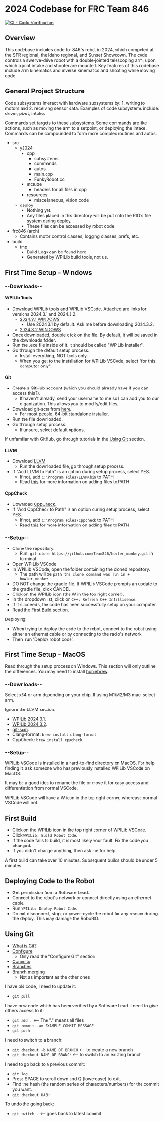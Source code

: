 # 2024 Codebase for FRC Team 846

[![CI - Code Verification](https://github.com/Team846/howler_monkey/actions/workflows/verify_code.yaml/badge.svg)](https://github.com/Team846/howler_monkey/actions/workflows/verify_code.yaml)

## Overview

This codebase includes code for 846's robot in 2024, which competed at the SFR regional, the Idaho regional, and Sunset Showdown. The code controls a swerve-drive robot with a double-jointed telescoping arm, upon which a joint intake and shooter are mounted. Key features of this codebase include arm kinematics and inverse kinematics and shooting while moving code.

## General Project Structure

Code subsystems interact with hardware subsystems by: 1. writing to motors and 2. receiving sensor data. Examples of code subsystems include: driver, pivot, intake.

Commands set targets to these subsystems. Some commands are like actions, such as moving the arm to a setpoint, or deploying the intake. Commands can be compounded to form more complex routines and autos.

- src
    - y2024
        - cpp
            - subsystems
            - commands
            - autos
            - main.cpp
            - FunkyRobot.cc
        - include
            - headers for all files in cpp
        - resources
            - miscellaneous, vision code
    - deploy
        - Nothing yet.
        - Any files placed in this directory will be put onto the RIO's file system during deploy.
        - These files can be accessed by robot code.
- frc846 (arch)
    - Contains motor control classes, logging classes, prefs, etc.
- build
    - tmp
        - Build Logs can be found here.
        - Generated by WPILib build tools, not us.

## First Time Setup - Windows

### --Downloads--

#### WPILib Tools
- Download WPILib tools and WPILib VSCode. Attached are links for versions 2024.3.1 and 2024.3.2.
    - [2024.3.1 WINDOWS](https://packages.wpilib.workers.dev/installer/v2024.3.1/Win64/WPILib_Windows-2024.3.1.iso)
        - Use 2024.3.1 by default. Ask me before downloading 2024.3.2.
    - [2024.3.2 WINDOWS](https://packages.wpilib.workers.dev/installer/v2024.3.2/Win64/WPILib_Windows-2024.3.2.iso)
- Once downloaded, double click on the file. By default, it will be saved in the downloads folder.
- Run the .exe file inside of it. It should be called "WPILib Installer".
- Go through the default setup process.
    - Install everything, NOT tools only.
    - When you get to the installation for WPILib VSCode, select "for this computer only".


#### Git
- Create a GitHub account (which you should already have if you can access this?).
    - If haven't already, send your username to me so I can add you to our organization. This allows you to modify/edit files.
- Download git-scm from [here](https://git-scm.com/download/win).
    - For most people, 64-bit standalone installer.
- Run the file downloaded. 
- Go through setup process.
    - If unsure, select default options.

If unfamiliar with GitHub, go through tutorials in the [Using Git](#using-git) section.

#### LLVM
- Download [LLVM](https://github.com/llvm/llvm-project/releases/download/llvmorg-18.1.8/LLVM-18.1.8-win64.exe)
    - Run the downloaded file, go through setup process.
- If "Add LLVM to Path" is an option during setup process, select YES.
    - If not, add ```C:\Program Files\LLVM\bin``` to PATH
    - Read [this](https://stackoverflow.com/questions/44272416/how-to-add-a-folder-to-path-environment-variable-in-windows-10-with-screensho) for more information on adding files to PATH.

#### CppCheck
- Download [CppCheck](https://sourceforge.net/projects/cppcheck/files/1.86/cppcheck-1.86-x64-Setup.msi/download).
- If "Add CppCheck to Path" is an option during setup process, select YES.
    - If not, add ```C:\Program Files\Cppcheck``` to PATH
    - Read [this](https://stackoverflow.com/questions/44272416/how-to-add-a-folder-to-path-environment-variable-in-windows-10-with-screensho) for more information on adding files to PATH.

### --Setup--
- Clone the repository.
    - Run: ```git clone https://github.com/Team846/howler_monkey.git``` in terminal.
- Open WPILib VSCode
- In WPILib VSCode, open the folder containing the cloned repository.
    - The path will be ```path the clone command was run in + howler_monkey```
- DO NOT change the gradle file. If WPILib VSCode prompts an update to the gradle file, click CANCEL.
- Click on the WPILib icon (the W in the top right corner).
- In the dropdown list, click on ```C++: Refresh C++ Intellisense```.
- If it succeeds, the code has been successfully setup on your computer. 
- Read the [First Build](#first-build) section.

Deploying:
- When trying to deploy the code to the robot, connect to the robot using either an ethernet cable or by connecting to the radio's network.
- Then, run 'Deploy robot code'.

## First Time Setup - MacOS

Read through the setup process on Windows. This section will only outline the differences. You may need to install [homebrew](https://brew.sh/).

### --Downloads--

Select x64 or arm depending on your chip. If using M1/M2/M3 mac, select arm.

Ignore the LLVM section.

- [WPILib 2024.3.1](https://github.com/wpilibsuite/allwpilib/releases/tag/v2024.3.1).
- [WPILib 2024.3.2](https://github.com/wpilibsuite/allwpilib/releases/tag/v2024.3.2).
- [git-scm](https://git-scm.com/download/mac).
- Clang-format: ```brew install clang-format```
- CppCheck: ```brew install cppcheck```


### --Setup--

WPILib VSCode is installed in a hard-to-find directory on MacOS. For help finding it, ask someone who has previously installed WPILib VSCode on MacOS.

It may be a good idea to rename the file or move it for easy access and differentiation from normal VSCode.

WPILib VSCode will have a W icon in the top right corner, wherease normal VSCode will not.

## First Build

- Click on the WPILib icon in the top right corner of WPILib VSCode.
- Click ```WPILib: Build Robot Code```.
- If the code fails to build, it is most likely your fault. Fix the code you changed.
- If you didn't change anything, then ask me for help.

A first build can take over 10 minutes. Subsequent builds should be under 5 minutes.

## Deploying Code to the Robot

- Get permission from a Software Lead.
- Connect to the robot's network or connect directly using an ethernet cable.
- Run ```WPILib: Deploy Robot Code```.
- Do not disconnect, stop, or power-cycle the robot for any reason during the deploy. This may damage the RoboRIO.

## Using Git
- [What is Git?](https://www.w3schools.com/git/git_intro.asp?remote=github)
- [Configure](https://www.w3schools.com/git/git_getstarted.asp?remote=github)
    - Only read the "Configure Git" section
- [Commits](https://www.w3schools.com/git/git_commit.asp?remote=github)
- [Branches](https://www.w3schools.com/git/git_branch.asp?remote=github)
- [Branch merging](https://www.w3schools.com/git/git_branch_merge.asp?remote=github)
    - Not as important as the other ones

I have old code, I need to update it: 
- ```git pull```

I have new code which has been verified by a Software Lead. I need to give others access to it:
- ```git add .``` <-- The "." means all files
- ```git commit -am EXAMPLE_COMMIT_MESSAGE```
- ```git push```

I need to switch to a branch:
- ```git checkout -b NAME_OF_BRANCH``` <-- to create a new branch
- ```git checkout NAME_OF_BRANCH``` <-- to switch to an existing branch

I need to go back to a previous commit:
- ```git log```
- Press SPACE to scroll down and Q (lowercase) to exit.
- Find the hash (the random series of characters/numbers) for the commit you want.
- ```git checkout HASH```

To undo the going back:
- ```git switch -``` <-- goes back to latest commit